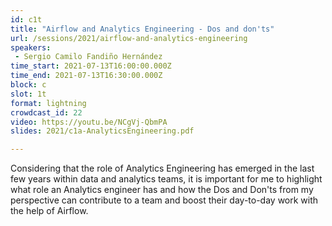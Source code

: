 ```yaml
---
id: c1t
title: "Airflow and Analytics Engineering - Dos and don'ts"
url: /sessions/2021/airflow-and-analytics-engineering
speakers:
 - Sergio Camilo Fandiño Hernández
time_start: 2021-07-13T16:00:00.000Z
time_end: 2021-07-13T16:30:00.000Z
block: c
slot: 1t
format: lightning
crowdcast_id: 22
video: https://youtu.be/NCgVj-QbmPA
slides: 2021/c1a-AnalyticsEngineering.pdf

---
```


Considering that the role of Analytics Engineering has emerged in the last few years within data and analytics teams, it is important for me to highlight what role an Analytics engineer has and how the Dos and Don'ts from my perspective can contribute to a team and boost their day-to-day work with the help of Airflow.
